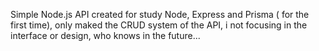 Simple Node.js API created for study Node, Express and Prisma ( for the first time), only maked the CRUD system of the API, i not focusing in the interface or design, who knows in the future...
